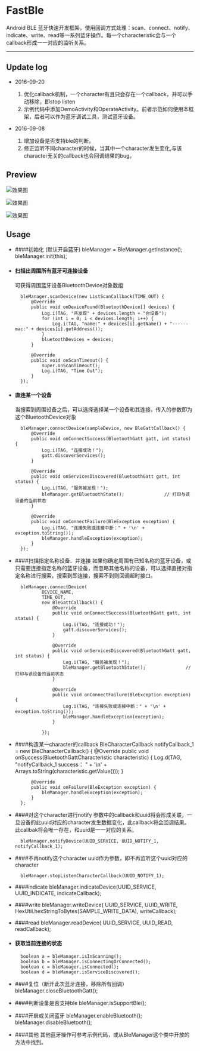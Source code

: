 # FastBle
Android BLE 蓝牙快速开发框架，使用回调方式处理：scan、connect、notify、indicate、write、read等一系列蓝牙操作。每一个characteristic会与一个callback形成一一对应的监听关系。

***

## Update log
- 2016-09-20
    1. 优化callback机制，一个character有且只会存在一个callback，并可以手动移除，即stop listen
    2. 示例代码中添加DemoActivity和OperateActivity。前者示范如何使用本框架，后者可以作为蓝牙调试工具，测试蓝牙设备。

- 2016-09-08 
	1. 增加设备是否支持ble的判断。
	2. 修正监听不同character的时候，当其中一个character发生变化,与该character无关的callback也会回调结果的bug。

## Preview
![效果图](http://v2.freep.cn/3tb_160921102221cern512293.png)

![效果图](http://v1.freep.cn/3tb_160921102240aiy2512293.png)

![效果图](http://v2.freep.cn/3tb_1609211024593oc6512293.png)



## Usage

- ####初始化 (默认开启蓝牙)
        bleManager = BleManager.getInstance();
        bleManager.init(this);

- #### 扫描出周围所有蓝牙可连接设备
	可获得周围蓝牙设备BluetoothDevice对象数组

        bleManager.scanDevice(new ListScanCallback(TIME_OUT) {
            @Override
            public void onDeviceFound(BluetoothDevice[] devices) {
                Log.i(TAG, "共发现" + devices.length + "台设备");
                for (int i = 0; i < devices.length; i++) {
                    Log.i(TAG, "name:" + devices[i].getName() + "------mac:" + devices[i].getAddress());
                }
                bluetoothDevices = devices;
            }

            @Override
            public void onScanTimeout() {
                super.onScanTimeout();
                Log.i(TAG, "Time Out");
            }
        });

- #### 直连某一个设备
	当搜索到周围设备之后，可以选择选择某一个设备和其连接，传入的参数即为这个BluetoothDevice对象

        bleManager.connectDevice(sampleDevice, new BleGattCallback() {
            @Override
            public void onConnectSuccess(BluetoothGatt gatt, int status) {
                Log.i(TAG, "连接成功！");
                gatt.discoverServices();
            }

            @Override
            public void onServicesDiscovered(BluetoothGatt gatt, int status) {
                Log.i(TAG, "服务被发现！");
                bleManager.getBluetoothState();               // 打印与该设备的当前状态
            }

            @Override
            public void onConnectFailure(BleException exception) {
                Log.i(TAG, "连接失败或连接中断：" + '\n' + exception.toString());
                bleManager.handleException(exception);
            }
        });
            

- ####扫描指定名称设备、并连接
	如果你确定周围有已知名称的蓝牙设备，或只需要连接指定名称的蓝牙设备，而忽略其他名称的设备，可以选择直接对指定名称进行搜索，搜索到即连接，搜索不到则回调超时接口。

        bleManager.connectDevice(
                DEVICE_NAME,
                TIME_OUT,
                new BleGattCallback() {
                    @Override
                    public void onConnectSuccess(BluetoothGatt gatt, int status) {
                        Log.i(TAG, "连接成功！");
                        gatt.discoverServices();
                    }

                    @Override
                    public void onServicesDiscovered(BluetoothGatt gatt, int status) {
                        Log.i(TAG, "服务被发现！");
                        bleManager.getBluetoothState();               // 打印与该设备的当前状态
                    }

                    @Override
                    public void onConnectFailure(BleException exception) {
                        Log.i(TAG, "连接失败或连接中断：" + '\n' + exception.toString());
                        bleManager.handleException(exception);
                    }

                });

- ####构造某一character的callback
    	BleCharacterCallback notifyCallback_1 = new BleCharacterCallback() {
        	@Override
        	public void onSuccess(BluetoothGattCharacteristic characteristic) {
            	Log.d(TAG, "notifyCallback_1 success： " + '\n' + Arrays.toString(characteristic.getValue()));
        	}

        	@Override
        	public void onFailure(BleException exception) {
            	bleManager.handleException(exception);
        	}
    	};

- ####对这个character进行notify
	参数中的callback和uuid将会形成关联，一旦设备的此uuid对应的character发生数据变化，此callback将会回调结果。此callbak将会唯一存在，和uuid是一一对应的关系。

        bleManager.notifyDevice(UUID_SERVICE, UUID_NOTIFY_1, notifyCallback_1);

- ####不再notify这个character
    uuid作为参数，即不再监听这个uuid对应的character

        bleManager.stopListenCharacterCallback(UUID_NOTIFY_1);

- ####indicate
        bleManager.indicateDevice(UUID_SERVICE, UUID_INDICATE, indicateCallback);

- ####write
        bleManager.writeDevice(
                UUID_SERVICE,
                UUID_WRITE,
                HexUtil.hexStringToBytes(SAMPLE_WRITE_DATA),
                writeCallback);
- ####read
        bleManager.readDevice(
                UUID_SERVICE,
                UUID_READ,
                readCallback);

- #### 获取当前连接的状态
		boolean a = bleManager.isInScanning();
		boolean b = bleManager.isConnectingOrConnected();
		boolean c = bleManager.isConnected();
		boolean d = bleManager.isServiceDiscovered();

- ####复位（断开此次蓝牙连接，移除所有回调）
        bleManager.closeBluetoothGatt();

- ####判断设备是否支持ble
		bleManager.isSupportBle();

- ####开启或关闭蓝牙
		bleManager.enableBluetooth();
		bleManager.disableBluetooth();

- ####其他
    其他蓝牙操作可参考示例代码，或从BleManager这个类中开放的方法中找到。

